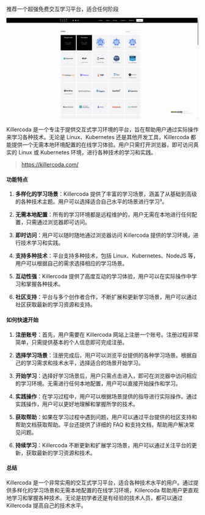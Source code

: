 推荐一个超强免费交互学习平台，适合任何阶段

![](image.png)

Killercoda 是一个专注于提供交互式学习环境的平台，旨在帮助用户通过实际操作来学习各种技术。无论是 Linux、Kubernetes 还是其他开发工具，Killercoda 都能提供一个无需本地环境配置的在线学习体验。用户只需打开浏览器，即可访问真实的 Linux 或 Kubernetes 环境，进行各种技术的学习和实践。

>https://killercoda.com/

#### 功能特点

1. **多样化的学习场景**：Killercoda 提供了丰富的学习场景，涵盖了从基础到高级的各种技术主题。用户可以选择适合自己水平的场景进行学习³。
   
2. **无需本地配置**：所有的学习环境都是远程维护的，用户无需在本地进行任何配置，只需通过浏览器即可访问。

3. **即时访问**：用户可以随时随地通过浏览器访问 Killercoda 提供的学习环境，进行技术学习和实践。

4. **支持多种技术**：平台支持多种技术，包括 Linux、Kubernetes、NodeJS 等，用户可以根据自己的需求选择相应的学习场景。

5. **互动性强**：Killercoda 提供了高度互动的学习体验，用户可以在实际操作中学习和掌握各种技术。

6. **社区支持**：平台与多个创作者合作，不断扩展和更新学习场景，用户可以通过社区获取最新的学习资源和支持。

#### 如何快速开始

1. **注册账号**：首先，用户需要在 Killercoda 网站上注册一个账号。注册过程非常简单，只需提供基本的个人信息即可完成注册。

2. **选择学习场景**：注册完成后，用户可以浏览平台提供的各种学习场景。根据自己的学习需求和技术水平，选择适合的场景开始学习。

3. **开始学习**：选择好学习场景后，用户只需点击进入，即可在浏览器中访问相应的学习环境。无需进行任何本地配置，用户可以直接开始操作和学习。

4. **实践操作**：在学习过程中，用户可以根据场景提供的指导进行实际操作。通过实践操作，用户可以更好地理解和掌握所学的技术。

5. **获取帮助**：如果在学习过程中遇到问题，用户可以通过平台提供的社区支持和帮助文档获取帮助。平台还提供了详细的 FAQ 和支持文档，帮助用户解决常见问题。

6. **持续学习**：Killercoda 不断更新和扩展学习场景，用户可以通过关注平台的更新，获取最新的学习资源和技术。

#### 总结

Killercoda 是一个非常实用的交互式学习平台，适合各种技术水平的用户。通过提供多样化的学习场景和无需本地配置的在线学习环境，Killercoda 帮助用户更直观地学习和掌握各种技术。无论是初学者还是有经验的技术人员，都可以通过 Killercoda 提高自己的技术水平。

